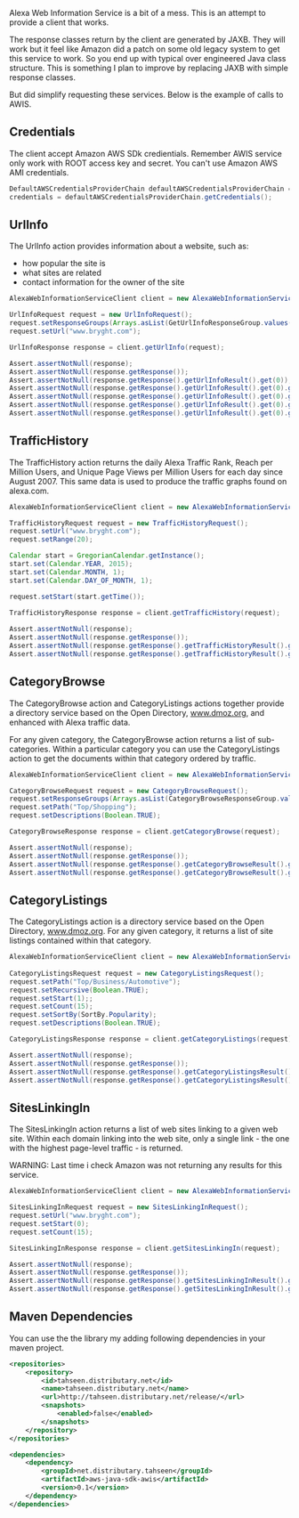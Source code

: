 
Alexa Web Information Service is a bit of a mess. This is an attempt to provide a client that works. 

The response classes return by the client are generated by JAXB. They will work but it feel like Amazon did a patch on some old legacy system to get this service to work. So you end up with typical over engineered Java class structure. This is something I plan to improve by replacing JAXB with simple response classes. 

But did simplify requesting these services. Below is the example of calls to AWIS.

## Credentials

The client accept Amazon AWS SDk credientials. Remember AWIS service only work with ROOT access key and secret. You can't use Amazon AWS AMI credentials.

```java
DefaultAWSCredentialsProviderChain defaultAWSCredentialsProviderChain = new DefaultAWSCredentialsProviderChain();
credentials = defaultAWSCredentialsProviderChain.getCredentials();
```

## UrlInfo

The UrlInfo action provides information about a website, such as:

* how popular the site is
* what sites are related
* contact information for the owner of the site

 
```java
AlexaWebInformationServiceClient client = new AlexaWebInformationServiceClient(credentials);

UrlInfoRequest request = new UrlInfoRequest();
request.setResponseGroups(Arrays.asList(GetUrlInfoResponseGroup.values()));
request.setUrl("www.bryght.com");

UrlInfoResponse response = client.getUrlInfo(request);

Assert.assertNotNull(response);
Assert.assertNotNull(response.getResponse());
Assert.assertNotNull(response.getResponse().getUrlInfoResult().get(0));
Assert.assertNotNull(response.getResponse().getUrlInfoResult().get(0).getAlexa().getContactInfo());
Assert.assertNotNull(response.getResponse().getUrlInfoResult().get(0).getAlexa().getContentData());
Assert.assertNotNull(response.getResponse().getUrlInfoResult().get(0).getAlexa().getRelated());
Assert.assertNotNull(response.getResponse().getUrlInfoResult().get(0).getAlexa().getTrafficData());
```


## TrafficHistory

The TrafficHistory action returns the daily Alexa Traffic Rank, Reach per Million Users, and Unique Page Views per Million Users for each day since August 2007. This same data is used to produce the traffic graphs found on alexa.com.

```java
AlexaWebInformationServiceClient client = new AlexaWebInformationServiceClient(credentials);

TrafficHistoryRequest request = new TrafficHistoryRequest();
request.setUrl("www.bryght.com");
request.setRange(20);

Calendar start = GregorianCalendar.getInstance();
start.set(Calendar.YEAR, 2015);
start.set(Calendar.MONTH, 1);
start.set(Calendar.DAY_OF_MONTH, 1);

request.setStart(start.getTime());

TrafficHistoryResponse response = client.getTrafficHistory(request);
       
Assert.assertNotNull(response);
Assert.assertNotNull(response.getResponse());
Assert.assertNotNull(response.getResponse().getTrafficHistoryResult().get(0));
Assert.assertNotNull(response.getResponse().getTrafficHistoryResult().get(0).getAlexa().getTrafficHistory());
```

## CategoryBrowse

The CategoryBrowse action and CategoryListings actions together provide a directory service based on the Open Directory, www.dmoz.org, and enhanced with Alexa traffic data.

For any given category, the CategoryBrowse action returns a list of sub-categories. Within a particular category you can use the CategoryListings action to get the documents within that category ordered by traffic.


```java
AlexaWebInformationServiceClient client = new AlexaWebInformationServiceClient(credentials);

CategoryBrowseRequest request = new CategoryBrowseRequest();
request.setResponseGroups(Arrays.asList(CategoryBrowseResponseGroup.values()));
request.setPath("Top/Shopping");
request.setDescriptions(Boolean.TRUE);

CategoryBrowseResponse response = client.getCategoryBrowse(request);

Assert.assertNotNull(response);
Assert.assertNotNull(response.getResponse());
Assert.assertNotNull(response.getResponse().getCategoryBrowseResult().get(0));
Assert.assertNotNull(response.getResponse().getCategoryBrowseResult().get(0).getAlexa().getCategoryBrowse());
```

## CategoryListings

The CategoryListings action is a directory service based on the Open Directory, www.dmoz.org. For any given category, it returns a list of site listings contained within that category.

```java
AlexaWebInformationServiceClient client = new AlexaWebInformationServiceClient(credentials);
 
CategoryListingsRequest request = new CategoryListingsRequest();
request.setPath("Top/Business/Automotive");
request.setRecursive(Boolean.TRUE);
request.setStart(1);;
request.setCount(15);
request.setSortBy(SortBy.Popularity);
request.setDescriptions(Boolean.TRUE);

CategoryListingsResponse response = client.getCategoryListings(request);

Assert.assertNotNull(response);
Assert.assertNotNull(response.getResponse());
Assert.assertNotNull(response.getResponse().getCategoryListingsResult().get(0));
Assert.assertNotNull(response.getResponse().getCategoryListingsResult().get(0).getAlexa().getCategoryListings());
```

## SitesLinkingIn

The SitesLinkingIn action returns a list of web sites linking to a given web site. Within each domain linking into the web site, only a single link - the one with the highest page-level traffic - is returned.

WARNING: Last time i check Amazon was not returning any results for this service.

```java
AlexaWebInformationServiceClient client = new AlexaWebInformationServiceClient(credentials);

SitesLinkingInRequest request = new SitesLinkingInRequest();
request.setUrl("www.bryght.com");
request.setStart(0);
request.setCount(15);

SitesLinkingInResponse response = client.getSitesLinkingIn(request);

Assert.assertNotNull(response);
Assert.assertNotNull(response.getResponse());
Assert.assertNotNull(response.getResponse().getSitesLinkingInResult().get(0));
Assert.assertNotNull(response.getResponse().getSitesLinkingInResult().get(0).getAlexa().getSitesLinkingIn()); 
```

## Maven Dependencies 	

You can use the the library my adding following dependencies in your maven project.

```xml
<repositories>
	<repository>
		<id>tahseen.distributary.net</id>
		<name>tahseen.distributary.net</name>
		<url>http://tahseen.distributary.net/release/</url>
		<snapshots>
			<enabled>false</enabled>
		</snapshots>
	</repository>
</repositories>

<dependencies>
	<dependency>
		<groupId>net.distributary.tahseen</groupId>
		<artifactId>aws-java-sdk-awis</artifactId>
		<version>0.1</version>
	</dependency>
</dependencies>
```
